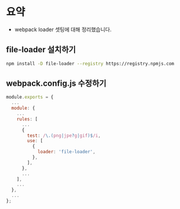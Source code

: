 # 요약

- webpack loader 셋팅에 대해 정리했습니다.

## file-loader 설치하기

```bash
npm install -D file-loader --registry https://registry.npmjs.com
```

## webpack.config.js 수정하기

```js
module.exports = {
  ...
  module: {
    ...
    rules: [
      ...
      {
        test: /\.(png|jpe?g|gif)$/i,
        use: [
          {
            loader: 'file-loader',
          },
        ],
      },
      ...
    ],
    ...
  },
  ...
};
```

